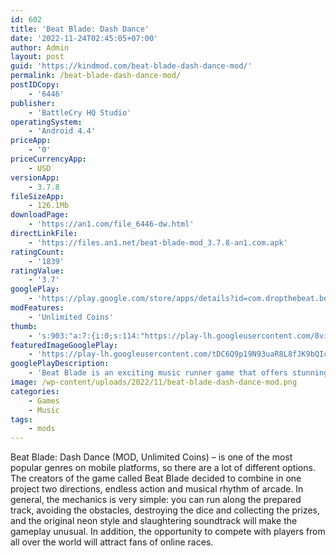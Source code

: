 ```yaml
---
id: 602
title: 'Beat Blade: Dash Dance'
date: '2022-11-24T02:45:05+07:00'
author: Admin
layout: post
guid: 'https://kindmod.com/beat-blade-dash-dance-mod/'
permalink: /beat-blade-dash-dance-mod/
postIDCopy:
    - '6446'
publisher:
    - 'BattleCry HQ Studio'
operatingSystem:
    - 'Android 4.4'
priceApp:
    - '0'
priceCurrencyApp:
    - USD
versionApp:
    - 3.7.8
fileSizeApp:
    - 126.1Mb
downloadPage:
    - 'https://an1.com/file_6446-dw.html'
directLinkFile:
    - 'https://files.an1.net/beat-blade-mod_3.7.8-an1.com.apk'
ratingCount:
    - '1839'
ratingValue:
    - '3.7'
googlePlay:
    - 'https://play.google.com/store/apps/details?id=com.dropthebeat.beatblade'
modFeatures:
    - 'Unlimited Coins'
thumb:
    - 's:903:"a:7:{i:0;s:114:"https://play-lh.googleusercontent.com/8viIk5qD54OfH2bJavv9fEizIFECsiy7u6tpxqVEUIyttElObANWiF_9E_253n50qA=w526-h296";i:1;s:116:"https://play-lh.googleusercontent.com/nDP7lZX_ref-KYrJ3fh7O0CoUNgjP4lCHbUy-MqUgzyrYhTcfMkqvOdi3je0GrJdneF7=w526-h296";i:2;s:116:"https://play-lh.googleusercontent.com/uPHKJ050NXxD5JzcegDWBg7pCFuBGO4V-OD6-NZMqOExU3_gWs9JI4Km8uD_cNiDT6LP=w526-h296";i:3;s:114:"https://play-lh.googleusercontent.com/AXPuVIBek6xsroaklfOcCzanhFmKbCsA2VDbre15mdhFDqA0QV66bu_fyfMRMRRIYQ=w526-h296";i:4;s:116:"https://play-lh.googleusercontent.com/S_0C80TWSRUTHBTfbcEFjzfNrGYW8mDiGLm3sDNrShJTNpniGt0kHRQVD5o4aH_Ziqv5=w526-h296";i:5;s:115:"https://play-lh.googleusercontent.com/jPc4c3mPsKcsrEUG4Gfigey3412LQ6Wn5SUXeGLp1cnYnHk74kTv2OLF5nHtF8Qo1Vc=w526-h296";i:6;s:115:"https://play-lh.googleusercontent.com/0dnj-5hBU3GoaR8xjjmWkNmjBOJTv3WS6vsTtSxUd6_TBdnl_6-e28B6cWF50YA_zFc=w526-h296";}";'
featuredImageGooglePlay:
    - 'https://play-lh.googleusercontent.com/tDC6Q9p19N93uaR8L8fJK9bQIcRZpPZ9ZMwufNEPH-qn1isMjqcxvxzJRjldP1KSHE8'
googlePlayDescription:
    - 'Beat Blade is an exciting music runner game that offers stunning neon levels and 2022 hit songs. Simply using one thumb to control the character, you can slash the blocks and dodge the traps, reaching the end of the color road.. Runner + music + rhythm + saber = WOW!🤘🏼. SIMPLY choose your favorite song, hold and drag to move your saber character and slash the dot blocks on the beat. Do not Tap! This is not a Tap Tap game.'
image: /wp-content/uploads/2022/11/beat-blade-dash-dance-mod.png
categories:
    - Games
    - Music
tags:
    - mods
---
```


Beat Blade: Dash Dance (MOD, Unlimited Coins) – is one of the most popular genres on mobile platforms, so there are a lot of different options. The creators of the game called Beat Blade decided to combine in one project two directions, endless action and musical rhythm of arcade. In general, the mechanics is very simple: you can run along the prepared track, avoiding the obstacles, destroying the dice and collecting the prizes, and the original neon style and slaughtering soundtrack will make the gameplay unusual. In addition, the opportunity to compete with players from all over the world will attract fans of online races.
